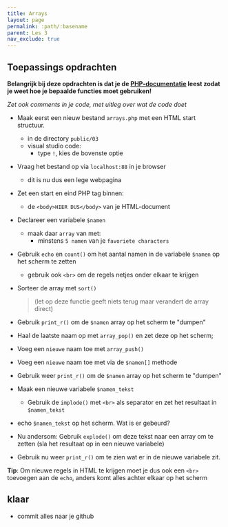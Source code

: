 ```yaml
---
title: Arrays 
layout: page 
permalink: :path/:basename 
parent: Les 3 
nav_exclude: true
---
```


## Toepassings opdrachten

**Belangrijk bij deze opdrachten is dat je de [PHP-documentatie](https://www.php.net/manual/en/ref.array.php) leest zodat je weet hoe je bepaalde functies moet gebruiken!**

*Zet ook comments in je code, met uitleg over wat de code doet*

- Maak eerst een nieuw bestand `arrays.php` met een HTML start structuur. 
    - in de directory `public/03`
    - visual studio code:
        - type `!`, kies de bovenste optie
- Vraag het bestand op via `localhost:88` in je browser 
    - dit is nu dus een lege webpagina



- Zet een start en eind PHP tag binnen:
    - de `<body>HIER DUS</body>` van je HTML-document
- Declareer een variabele `$namen`
    - maak daar `array` van met:
        - minstens `5 namen` van je `favoriete characters`

- Gebruik `echo` en `count()` om het aantal namen in de variabele `$namen` op het scherm te zetten 
    - gebruik ook `<br>` om de regels netjes onder elkaar te krijgen
- Sorteer de array met `sort()` 
    > (let op deze functie geeft niets terug maar verandert de array direct)
- Gebruik `print_r()` om de `$namen` array op het scherm te "dumpen"
- Haal de laatste naam op met `array_pop()` en zet deze op het scherm;
- Voeg een `nieuwe` naam toe met `array_push()`
- Voeg een `nieuwe` naam toe met via de `$namen[]` methode
- Gebruik weer `print_r()` om de `$namen` array op het scherm te "dumpen"
- Maak een nieuwe variabele `$namen_tekst`
    - Gebruik de `implode()` met `<br>` als separator en zet het resultaat in `$namen_tekst`
    
- echo `$namen_tekst` op het scherm. Wat is er gebeurd?
- Nu andersom: Gebruik `explode()` om deze tekst naar een array om te zetten (sla het resultaat op in een nieuwe variabele)
- Gebruik nu weer `print_r()` om te zien wat er in de nieuwe variabele zit.


**Tip**: Om nieuwe regels in HTML te krijgen moet je dus ook een `<br>` toevoegen aan de `echo`, anders komt alles achter elkaar op het scherm

## klaar
- commit alles naar je github
